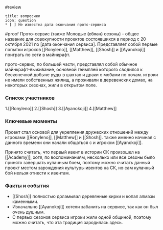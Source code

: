#review 
```ad-tip
title: вопросики
icon: question
* [ ] Не известна дата окончания прото-сервиса
```

#proof
Прото-сервис (также Молодые ~~(еблан)~~ сезоны) - общее название для совокупности проектов состоявшихся в период с 20 октября 2021 по [дата окончания сервиса]. Представляет собой первые попытки игроков [[Ronyleno]], [[Matthew]], [[Shosh]] и [[Ayanokoji]] поиграть по сети в майнкрафт.
 
прото-сервис, по большей части, представлял собой обычное майнкрафт-выживание, основной геймплей которого сводился к бесконечной добыче руды в шахтах и драки с мобами по ночам. игроки не имели собственных жилищ, а проживали в деревенских домах, на некоторых сезонах, жили в открытом поле.

### Список участников  
1.[[Ronyleno]]
2.[[Shosh]]
3.[[Ayanokoji]]
4.[[Matthew]]
### Ключевые моменты
Проект стал основой для укрепления дружеских отношений между игроками [[Ronyleno]], [[Matthew]] и [[Shosh]]. также именно начиная с данного времени они начали общаться с и игроком [[Ayanokoji]].

Принято считать, что первый ивент в истории СК произошел на [[Academy]], хотя, по воспоминаниям, несколько или все сезоны было принято завершать кулачным боем, поэтому можно считать данный проект местом зарождения культуры ивентов на СК, но сам кулачный бой нельзя отнести к ивентам.


### Факты и события
* [[Shosh]] полностью доламывал деревянные кирки и копал алмазы каменными.
* Изначально [[Ayanokoji]] хотели забанить на сервисе, так как он был очень душным. 
* С первых сезонов сервиса игроки жили одной общиной, поэтому можно считать, что эта традиция зародилась здесь.
